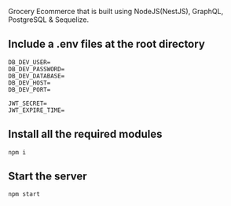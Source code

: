 Grocery Ecommerce that is built using NodeJS(NestJS), GraphQL, PostgreSQL & Sequelize.
## Include a .env files at the root directory
```
DB_DEV_USER=
DB_DEV_PASSWORD=
DB_DEV_DATABASE=
DB_DEV_HOST=
DB_DEV_PORT=

JWT_SECRET=
JWT_EXPIRE_TIME=
```

## Install all the required modules

```
npm i 
```

## Start the server

```
npm start
```
